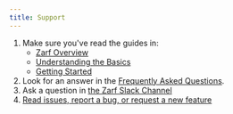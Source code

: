 ```yaml
---
title: Support
---
```


1. Make sure you've read the guides in:
   - [Zarf Overview](./0-zarf-overview.md)
   - [Understanding the Basics](1-getting-started/1-understand-the-basics.md)
   - [Getting Started](./1-getting-started/index.md)
2. Look for an answer in the [Frequently Asked Questions](./8-faq.md).
3. Ask a question in [the Zarf Slack Channel](https://kubernetes.slack.com/archives/C03B6BJAUJ3)
4. [Read issues, report a bug, or request a new feature](https://github.com/defenseunicorns/zarf/issues)
